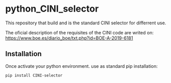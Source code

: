 # python_CINI_selector

This repository that build and is the standard CINI selector for differrent use.

The oficial description of the requisites of the CINI code are writed on: https://www.boe.es/diario_boe/txt.php?id=BOE-A-2019-6181

## Installation

Once activate your python environment. use as standard pip installation: 

````
pip install CINI-selector
````
